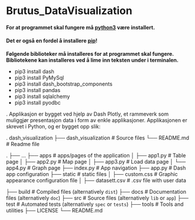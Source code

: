 # Brutus_DataVisualization
 
#### For at programmet skal fungere må [python3](https://www.python.org/downloads/)  være installert.
 
#### Det er også en fordel å installere [pip](https://www.geeksforgeeks.org/how-to-install-pip-on-windows/)!
 
__Følgende biblioteker må installeres for at programmet skal fungere. Bibliotekene kan installeres ved å lime inn teksten under i terminalen.__
 
* pip3 install dash
* pip3 install PyMySql
* pip3 install dash_bootstrap_components
* pip3 install pandas
* pip3 install sqlalchemy
* pip3 install pyodbc

.
Applikasjon er bygget ved hjelp av Dash Plotly, et rammeverk som muliggjør presentasjon 
data i form av enkle applikasjoner. Applikasjonen er skrevet i Python, og er bygget opp slik:

.
dash_visualization 
├── dash_visualization # Source files
└── README.md		# Readme file

.
├── ...
├── apps                   	# apps/pages of the application
│   ├── app1.py        	# Table page
│   ├── app2.py        	# Map page
│   ├── app3.py        	# Load data page
│   └── app4.py        	# Graph page
├── index.py			# App navigation
├── app.py			# Dash app configuration
├── static                   	# static files
│   ├── custom.css      # Graphic appearance configuration file
│   ├── datasett.csv    	# .csv file with user data

     
├── build                   # Compiled files (alternatively `dist`)
├── docs                    # Documentation files (alternatively `doc`)
    ├── src                     # Source files (alternatively `lib` or `app`)
    ├── test                    # Automated tests (alternatively `spec` or `tests`)
    ├── tools                   # Tools and utilities
    ├── LICENSE
    └── README.md